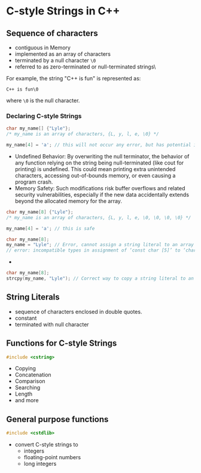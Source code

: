 # C-style Strings in C++

## Sequence of characters

- contiguous in Memory
- implemented as an array of characters
- terminated by a null character `\0`
- referred to as zero-terminated or null-terminated strings\

For example, the string "C++ is fun" is represented as:

```
C++ is fun\0
```

where `\0` is the null character.

### Declaring C-style Strings

```cpp
char my_name[] {"Lyle"};
/* my_name is an array of characters, {L, y, l, e, \0} */

my_name[4] = 'a'; // this will not occur any error, but has potential issues
```

- Undefined Behavior: By overwriting the null terminator, the behavior of any function relying on the string being null-terminated (like cout for printing) is undefined. This could mean printing extra unintended characters, accessing out-of-bounds memory, or even causing a program crash.
- Memory Safety: Such modifications risk buffer overflows and related security vulnerabilities, especially if the new data accidentally extends beyond the allocated memory for the array.

```cpp
char my_name[8] {"Lyle"};
/* my_name is an array of characters, {L, y, l, e, \0, \0, \0, \0} */

my_name[4] = 'a'; // this is safe
```

```cpp
char my_name[8];
my_name = "Lyle"; // Error, cannot assign a string literal to an array
// error: incompatible types in assignment of ‘const char [5]’ to ‘char [8]’
```

-

```cpp
char my_name[8];
strcpy(my_name, "Lyle"); // Correct way to copy a string literal to an array
```

## String Literals

- sequence of characters enclosed in double quotes.
- constant
- terminated with null character

## Functions for C-style Strings

```cpp
#include <cstring>
```

- Copying
- Concatenation
- Comparison
- Searching
- Length
- and more

## General purpose functions

```cpp
#include <cstdlib>
```

- convert C-style strings to
  - integers
  - floating-point numbers
  - long integers
